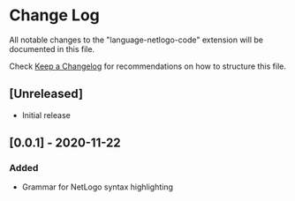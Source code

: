 # Change Log

All notable changes to the "language-netlogo-code" extension will be documented in this file.

Check [Keep a Changelog](http://keepachangelog.com/) for recommendations on how to structure this file.

## [Unreleased]

- Initial release

## [0.0.1] - 2020-11-22

### Added
- Grammar for NetLogo syntax highlighting
